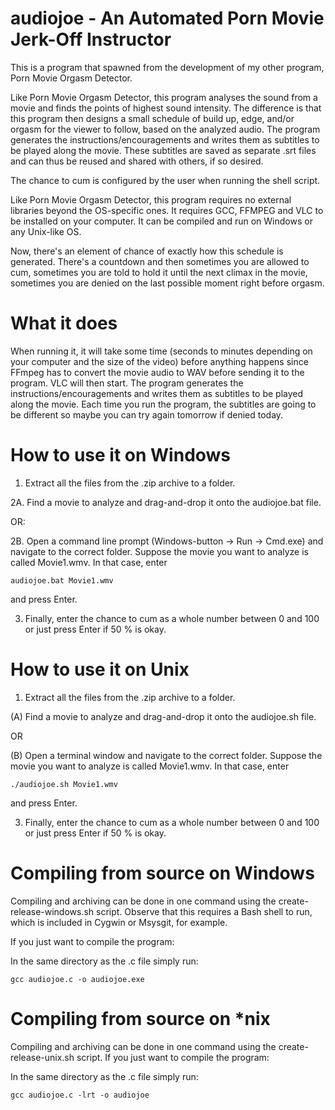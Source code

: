 # audiojoe - An Automated Porn Movie Jerk-Off Instructor

This is a program that spawned from the development of my other program, Porn Movie Orgasm Detector.

Like Porn Movie Orgasm Detector, this program analyses the sound from a movie and finds the points of highest sound intensity. The difference is that this program then designs a small schedule of build up, edge, and/or orgasm for the viewer to follow, based on the analyzed audio. The program generates the instructions/encouragements and writes them as subtitles to be played along the movie. These subtitles are saved as separate .srt files and can thus be reused and shared with others, if so desired.

The chance to cum is configured by the user when running the shell script.

Like Porn Movie Orgasm Detector, this program requires no external libraries beyond the OS-specific ones. It requires GCC, FFMPEG and VLC to be installed on your computer. It can be compiled and run on Windows or any Unix-like OS.

Now, there's an element of chance of exactly how this schedule is generated. There's a countdown and then sometimes you are allowed to cum, sometimes you are told to hold it until the next climax in the movie, sometimes you are denied on the last possible moment right before orgasm.

# What it does
When running it, it will take some time (seconds to minutes depending on your computer and the size of the video) before anything happens since FFmpeg has to convert the movie audio to WAV before sending it to the program. VLC will then start. The program generates the instructions/encouragements and writes them as subtitles to be played along the movie. Each time you run the program, the subtitles are going to be different so maybe you can try again tomorrow if denied today.

# How to use it on Windows
1. Extract all the files from the .zip archive to a folder.

2A. Find a movie to analyze and drag-and-drop it onto the audiojoe.bat file.

OR:

2B. Open a command line prompt (Windows-button -> Run -> Cmd.exe) and navigate to the correct folder.
Suppose the movie you want to analyze is called Movie1.wmv. In that case, enter

    audiojoe.bat Movie1.wmv
    
and press Enter. 

3. Finally, enter the chance to cum as a whole number between 0 and 100 or just press Enter if 50 % is okay.

# How to use it on Unix
1. Extract all the files from the .zip archive to a folder.

(A) Find a movie to analyze and drag-and-drop it onto the audiojoe.sh file.

OR 

(B) Open a terminal window and navigate to the correct folder.
Suppose the movie you want to analyze is called Movie1.wmv.
In that case, enter

    ./audiojoe.sh Movie1.wmv

and press Enter. 

3. Finally, enter the chance to cum as a whole number between 0 and 100 or just press Enter if 50 % is okay.

# Compiling from source on Windows
Compiling and archiving can be done in one command using the create-release-windows.sh script. Observe that this requires a Bash shell to run, which is included in Cygwin or Msysgit, for example.

If you just want to compile the program:

In the same directory as the .c file simply run:

    gcc audiojoe.c -o audiojoe.exe
    
# Compiling from source on *nix    
Compiling and archiving can be done in one command using the create-release-unix.sh script.
If you just want to compile the program:

In the same directory as the .c file simply run:

    gcc audiojoe.c -lrt -o audiojoe


